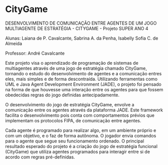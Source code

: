 # CityGame

DESENVOLVIMENTO DE COMUNICAÇÃO ENTRE AGENTES DE UM JOGO MULTIAGENTE DE ESTRATÉGIA - CITYGAME - Projeto SUPER ANO 4

Alunas: Laiana de P. Cavalcante, Sabrina A. da Penha, Isabelly Sofia C. de Almeida

Professor: André Cavalcante


Este projeto visa o aprendizado de programação de sistemas de multiagentes através de uma jogo de estratégia chamado CityGame, tornando o estudo do desenvolvimento de agentes e a comunicação entres eles, mais simples e de forma descontraída. Utilizando ferramentas como UML e Java Agent Development Environment (JADE), o projeto foi pensado na forma de que houvesse uma interação entre os agentes para que fossem obedecidas regras do jogo definidas antecipadamente.

O desenvolvimento do jogo de estratégia CityGame, envolve a comunicação entre os agentes através da plataforma JADE. Este framework facilita o desenvolvimento pois conta com comportamentos prévios que implementam os protocolos FIPA, de
comunicação entre agentes.

Cada agente é programado para realizar algo, em um ambiente próprio e com um objetivo, e o faz de forma autônoma. O jogador envia comandos para o agente que segue seu funcionamento ordenado. O principal resultado esperado do projeto é a criação do jogo de estratégia funcional (CityGame) que utiliza agentes programados para interagir entre si de acordo com regras pré-definidas.
